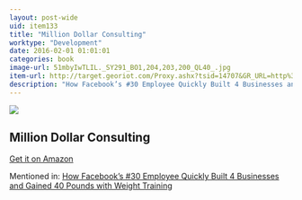 ```yaml
---
layout: post-wide
uid: item133
title: "Million Dollar Consulting"
worktype: "Development"
date: 2016-02-01 01:01:01
categories: book
image-url: 51mbyIwTLIL._SY291_BO1,204,203,200_QL40_.jpg
item-url: http://target.georiot.com/Proxy.ashx?tsid=14707&GR_URL=http%3A%2F%2Fwww.amazon.com%2FMillion-Dollar-Consulting-Alan-Weiss%2Fdp%2F0071622101%2F
description: "How Facebook’s #30 Employee Quickly Built 4 Businesses and Gained 40 Pounds with Weight Training"
---
```

<a href="http://target.georiot.com/Proxy.ashx?tsid=14707&GR_URL=http%3A%2F%2Fwww.amazon.com%2FMillion-Dollar-Consulting-Alan-Weiss%2Fdp%2F0071622101%2F" target="blank"><img src="../../../../img/thumbs/51mbyIwTLIL._SY291_BO1,204,203,200_QL40_.jpg" class="prod-img"></a>
<h2>Million Dollar Consulting</h2>
<p><a href="http://target.georiot.com/Proxy.ashx?tsid=14707&GR_URL=http%3A%2F%2Fwww.amazon.com%2FMillion-Dollar-Consulting-Alan-Weiss%2Fdp%2F0071622101%2F" target="blank">Get it on Amazon</a><p>
<p>Mentioned in: <a href="http://fourhourworkweek.com/2015/05/07/noah-kagan/" target="blank">How Facebook’s #30 Employee Quickly Built 4 Businesses and Gained 40 Pounds with Weight Training</a></p>
